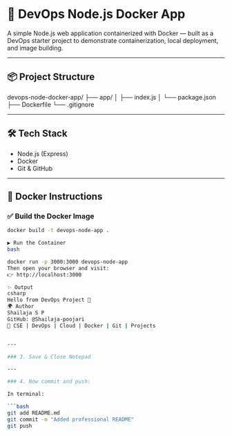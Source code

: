 # 🚀 DevOps Node.js Docker App

A simple Node.js web application containerized with Docker — built as a DevOps starter project to demonstrate containerization, local deployment, and image building.

---

## 📦 Project Structure

devops-node-docker-app/
├── app/
│ ├── index.js
│ └── package.json
├── Dockerfile
└── .gitignore


---

## 🛠️ Tech Stack

- Node.js (Express)
- Docker
- Git & GitHub

---

## 🐳 Docker Instructions

### ✅ Build the Docker Image

```bash
docker build -t devops-node-app .

▶️ Run the Container
bash

docker run -p 3000:3000 devops-node-app
Then open your browser and visit:
👉 http://localhost:3000

✨ Output
csharp
Hello from DevOps Project 🚀
🌍 Author
Shailaja S P
GitHub: @Shailaja-poojari
💼 CSE | DevOps | Cloud | Docker | Git | Projects


---

### 3. Save & Close Notepad

---

### 4. Now commit and push:

In terminal:

```bash
git add README.md
git commit -m "Added professional README"
git push
